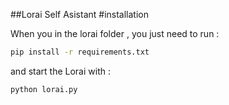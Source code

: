 ##Lorai Self Asistant
#installation

When you in the lorai folder , you just need to run :

```sh
pip install -r requirements.txt
```

and start the Lorai with :

```sh
python lorai.py
```
